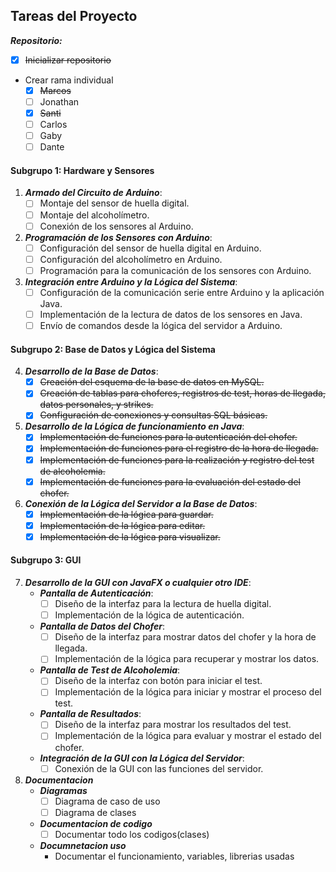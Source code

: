
## Tareas del Proyecto

***Repositorio:***
- [x] ~~Inicializar repositorio~~
- Crear rama individual
    - [x] ~~Marcos~~
    - [ ] Jonathan
    - [x] ~~Santi~~
    - [ ] Carlos
    - [ ] Gaby
    - [ ] Dante

#### Subgrupo 1: Hardware y Sensores
1. ***Armado del Circuito de Arduino***:
   - [ ] Montaje del sensor de huella digital.
   - [ ] Montaje del alcoholímetro.
   - [ ] Conexión de los sensores al Arduino.

2. ***Programación de los Sensores con Arduino***:
   - [ ] Configuración del sensor de huella digital en Arduino.
   - [ ] Configuración del alcoholímetro en Arduino.
   - [ ] Programación para la comunicación de los sensores con Arduino.

3. ***Integración entre Arduino y la Lógica del Sistema***:
   - [ ] Configuración de la comunicación serie entre Arduino y la aplicación Java.
   - [ ] Implementación de la lectura de datos de los sensores en Java.
   - [ ] Envío de comandos desde la lógica del servidor a Arduino.

#### Subgrupo 2: Base de Datos y Lógica del Sistema

4. ***Desarrollo de la Base de Datos***:
   - [x] ~~Creación del esquema de la base de datos en MySQL.~~
   - [x] ~~Creación de tablas para choferes, registros de test, horas de llegada, datos personales, y strikes.~~
   - [x] ~~Configuración de conexiones y consultas SQL básicas.~~

5. ***Desarrollo de la Lógica de funcionamiento en Java***:
   - [x] ~~Implementación de funciones para la autenticación del chofer.~~
   - [x] ~~Implementación de funciones para el registro de la hora de llegada.~~
   - [x] ~~Implementación de funciones para la realización y registro del test de alcoholemia.~~
   - [x] ~~Implementación de funciones para la evaluación del estado del chofer.~~

6. ***Conexión de la Lógica del Servidor a la Base de Datos***:
   - [x] ~~Implementación de la lógica para guardar.~~
   - [x] ~~Implementación de la lógica para editar.~~
   - [x] ~~Implementación de la lógica para visualizar.~~

#### Subgrupo 3: GUI

7. ***Desarrollo de la GUI con JavaFX o cualquier otro IDE***:
   - ***Pantalla de Autenticación***:
     - [ ] Diseño de la interfaz para la lectura de huella digital.
     - [ ] Implementación de la lógica de autenticación.
   - ***Pantalla de Datos del Chofer***:
     - [ ] Diseño de la interfaz para mostrar datos del chofer y la hora de llegada.
     - [ ] Implementación de la lógica para recuperar y mostrar los datos.
   - ***Pantalla de Test de Alcoholemia***:
     - [ ] Diseño de la interfaz con botón para iniciar el test.
     - [ ] Implementación de la lógica para iniciar y mostrar el proceso del test.
   - ***Pantalla de Resultados***:
     - [ ] Diseño de la interfaz para mostrar los resultados del test.
     - [ ] Implementación de la lógica para evaluar y mostrar el estado del chofer.
   - ***Integración de la GUI con la Lógica del Servidor***:
     - [ ] Conexión de la GUI con las funciones del servidor.
8. ***Documentacion***
   - ***Diagramas***
      - [ ] Diagrama de caso de uso
      - [ ] Diagrama de clases
   - ***Documentacion de codigo***
      - [ ] Documentar todo los codigos(clases)
   - ***Documnetacion uso***
      - Documentar el funcionamiento, variables, librerias usadas